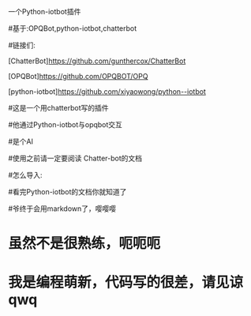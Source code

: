 一个Python-iotbot插件  

#基于:OPQBot,python-iotbot,chatterbot  

#链接们:  

[ChatterBot]https://github.com/gunthercox/ChatterBot  

[OPQBot]https://github.com/OPQBOT/OPQ  

[python-iotbot]https://github.com/xiyaowong/python--iotbot  

#这是一个用chatterbot写的插件  

#他通过Python-iotbot与opqbot交互  

#是个AI  

#使用之前请一定要阅读 Chatter-bot的文档  

#怎么导入:  
  
  
#看完Python-iotbot的文档你就知道了  

#爷终于会用markdown了，嘤嘤嘤  

# 虽然不是很熟练，呃呃呃
# 我是编程萌新，代码写的很差，请见谅qwq
